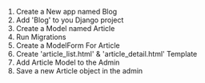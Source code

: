 1. Create a New app named Blog
2. Add 'Blog' to you Django project
3. Create a Model named Article
4. Run Migrations
5. Create a ModelForm For Article
6. Create 'article_list.html' & 'article_detail.html' Template
7. Add Article Model to the Admin
8. Save a new Article object in the admin